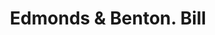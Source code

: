 ---
doi: 10.7916/D8PR971K
date_other: '1870'
date_other_textual: 1870-1879
form: printed ephemera
genre:
- Invoices
name:
- Edmonds & Benton
object_in_context_url: https://biggert.cul.columbia.edu/items/view/ave_biggert_00981
subject_hierarchical_geographic:
- New York, New York, United States
subject_name:
- Edmonds & Benton
title: Edmonds & Benton. Bill
sort_title: Edmonds & Benton. Bill
call_number: ave_biggert_00981
coordinates:
- 40.71277777777778,-74.00583333333333
pid: ave_biggert_00981
identifiers: ave_biggert_00981
thumbnail: https://derivativo-1.library.columbia.edu/iiif/2/ldpd:344361/full/!256,256/0/native.jpg
permalink: /biggert/ave_biggert_00981/
layout: iiif-image-page
---